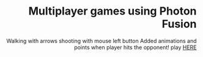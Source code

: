 <div dir='rtl' lang='he'>

# Multiplayer games using Photon Fusion

Walking with arrows
shooting with mouse left button
Added animations and points when player hits the opponent!
play [HERE](https://games2024.itch.io/assignment9)


</div>
